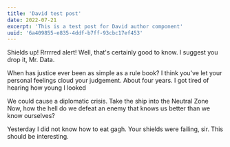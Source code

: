 ```yaml
---
title: 'David test post'
date: 2022-07-21
excerpt: 'This is a test post for David author component'
uuid: '6a409855-e835-4ddf-b7ff-93cbc17ef453'
---
```


Shields up! Rrrrred alert! Well, that's certainly good to know. I suggest you drop it, Mr. Data.

When has justice ever been as simple as a rule book? I think you've let your personal feelings cloud your judgement. About four years. I got tired of hearing how young I looked

We could cause a diplomatic crisis. Take the ship into the Neutral Zone Now, how the hell do we defeat an enemy that knows us better than we know ourselves?

Yesterday I did not know how to eat gagh. Your shields were failing, sir. This should be interesting.
